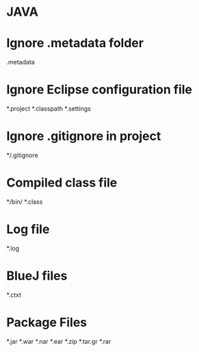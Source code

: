 # JAVA
# Ignore .metadata folder
.metadata

# Ignore Eclipse configuration file
*.project
*.classpath
*.settings

# Ignore .gitignore in project
*/.gitignore

# Compiled class file
*/bin/
*.class

# Log file
*.log
# BlueJ files
*.ctxt

# Package Files #
*.jar
*.war
*.nar
*.ear
*.zip
*.tar.gr
*.rar
